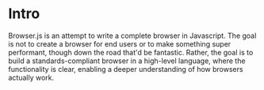 Intro
=====

Browser.js is an attempt to write a complete browser in Javascript.  The goal is not to create a browser for end users or to make something super performant, though down the road that'd be fantastic.  Rather, the goal is to build a standards-compliant browser in a high-level language, where the functionality is clear, enabling a deeper understanding of how browsers actually work.
